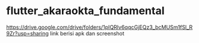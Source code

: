 # flutter_akaraokta_fundamental

https://drive.google.com/drive/folders/1pIQRlv6qqcGjEQz3_bcMUSm1fSl_R9Zr?usp=sharing
link berisi apk dan screenshot
